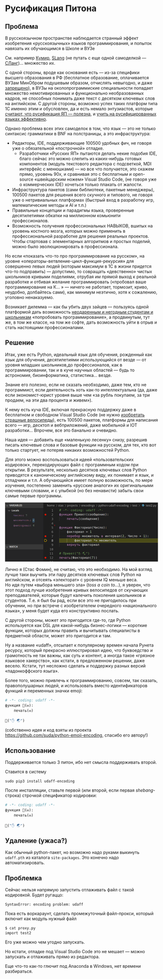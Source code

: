# Русификация Питона

## Проблема

В русскоязычном пространстве наблюдается странный эффект 
изобретения «русскоязычных» языков программирования,
и попыток навязать их обучающимся в Школе и ВУЗе

См. например [Кумир](http://0x1.tv/%D0%9A%D0%B0%D1%82%D0%B5%D0%B3%D0%BE%D1%80%D0%B8%D1%8F:%D0%9A%D1%83%D0%BC%D0%B8%D1%80), [SLang](http://0x1.tv/20190127E) (не путать с еще одной самоделкой — [СЛанг](http://0x1.tv/20171021CA))… множество их.

С одной стороны, вроде как основания есть — из-за специфики высшего образования в РФ (бесплатное образование, оплачивается ВУЗам МинОбром подушевым образом, отчислять невыгодно, и даже [запрещено](https://youtu.be/LDdgdKI20cU?t=1351)), в ВУЗы на околопрограммиские специальности попадает множество немотивированных
и функционально необразованных кадров, не способных понимать даже текст с десятком ключевых слов на английском. 
С другой стороны, возможно успех таких платформ типа 1C именно этим и обусловлен, да и есть немало энтузиастов, которые [считают, что русификация ЯП — полезна](http://www.0x1.tv/%D0%94%D0%B8%D0%B7%D0%B0%D0%B9%D0%BD_%D1%8F%D0%B7%D1%8B%D0%BA%D0%BE%D0%B2_%E2%80%94_%D0%9E%D0%9E%D0%9F_%D0%B8%D0%BB%D0%B8_%D0%BD%D0%B5_%D0%9E%D0%9E%D0%9F,_%D0%B8%D0%BB%D0%B8_%D0%BD%D0%B5%D1%87%D1%82%D0%BE_%D0%BB%D1%83%D1%87%D1%88%D0%B5_%D0%9E%D0%9E%D0%9F%3F_(%D0%90%D0%BB%D0%B5%D0%BA%D1%81%D0%B5%D0%B9_%D0%9D%D0%B5%D0%B4%D0%BE%D1%80%D1%8F,_ISPRASOPEN-2019)#comment-4763683278), и [учить на русифицированных языках эффективно](https://youtu.be/LDdgdKI20cU?t=1503).


Однако проблема всех этих самоделок в том, что язык — это не только синтаксис грамматики в BNF на полстраницы, а это инфраструктура:
* Редакторы, IDE, поддерживающие 100500 удобных фич, не говоря уже о обязательной «построчной» отладке.
    * Разработчики «Русских ЯП» пытаются делать некие подобия IDE, благо сейчас это можно слепить из каких-нибудь готовых компонентов (модуль текстового редактора с подсветкой, MDI интерфейс с менюшками) — но все что получается, это скажем прямо, уровень 90х, и сравнивая это с бесплатным и open-source «швейцарским ножем» Visual Studio Code, (не говоря уже о коммерческих IDE) хочеться только плакать от жалости.
* Инфраструктура пакетов (сами библиотеки, пакетные менеджеры), 100500 пакетов для решения всего скучного и типового, не говоря уже о нетривиальных платформах (быстрый вход в разработку игр, математические методы и AI и т.п.)
* Правильные концепции и парадигмы языка, проверенные десятилетиями обкатки на миллионном комьюнити профессионалов.
* Возможность получения профессиональных НАВЫКОВ, вшитых на уровень костного мозга, которых можно применить в профессиональной разработке для решения реальных проектов. Чтобы стартовав с элементарных алгоритмов и простых поделий, можно было эволюционировать в профессионала.


Но если «показать что-то про программирование на русском», на уровне «операторы-ветвление-цикл-функция-рекурсия» для совершенно левых людей (которым максимум в 1C в жизни придется что-то подправить) — допустимо, то совращать «девственно» чистых школьников кривыми поделиями, отрубая им прямой выход к реальной разработке и отбивая желание программировать («пробовал ваше программирование на К… » — ничего не работает, тормозит, криво, неудобно, долбайтесь сами), 
как минимум неэтично, хотя к сожалению, 
уголовно ненаказуемо.

Возникает дилемма — как бы убить двух зайцев — пользуясь одной платформой дать возможность 
[неодаренным и негодным студентам и школьникам](https://youtu.be/LDdgdKI20cU?t=1144) «попробовать программирование», а продвинутым, тут же, в том же классе, на том же софте, дать возможность уйти в отрыв и стать настоящими профессионалами.

## Решение

Итак, уже есть Python, идеальный язык для обучения, 
рожденный как язык для обучения, десятилетиями 
использующийся от везде — от уровня младших школьников,до профессионалов, как в программировании, так и в куче научных областей — будь то астрономия, биоинформатика, статистика… везде.

Знание его полезно, если не сказать необходимо, даже тем, кто не программист, если деятельность хоть как-то интеллектуальна (да, даже если экономист-юрист уровня выше чем «за рубль покупаем, за три продаем, на эти два процента и живем»).

К нему есть куча IDE, включая прекрасную поддержку даже в бесплатном и свободном Visual Studio Code (не нужно [изобретать страшные велосипеды](http://0x1.tv/20150124G)), есть 100500 пакетов, платформы для написания всего — игр, десктоп и вебприложений, даже мобильной и IOT  разработки… Впрочем, все это банально и очевидно.

Наша идея — добавить еще «маленькую лесенку» снизу, разрешив писать ключевые слова и базовые функции на русском, для тех, кто вот только стартует, не потеряв никаких возможностей Python.


Для этого можно воспользоваться идеей «пользовательских кодировок», перекодирующих файл с программным кодом при открытии. 
В результате, несколько десятков ключевых слов Python приводятся к каноническому английскому виду, их понимает и язык, и отладчики и т.п. 
А обучающийся имеет полную возможность, по мере изучения, постепенно заменить «русские аналоги» их оригинальными ключевыми словами, и с улыбкой (но без ненависти) забыть свои самые первые программы.

![Пример отладки «факториала](pictures/factorial.png "Пример отладки «факториала")
 
Лично я (Стас Фомин), не считаю, что это необходимо. На мой взгляд лучше таки выучить эти пару десятков ключевых слов Python на английском, и отсеять «электорат» с уровнем IQ меньше веса.  
Но идя путем «выбора меньшего зла» (_toss a coin to…_), я уверен, что этот подход лучше изобретения кривых велосипедов от скучающих преподавателей, которые будут калечить поколения школьников и студентов. Т.е. я был бы рад,
если все это не пригодилось при обучении, но при встрече с изобретателем очередного «национального языка», у меня будет куда его конструктивно послать.

С другой стороны, может это пригодится где-то, где Python используется как DSL для какой-нибудь бизнес-логики — короткие функции, которых должны править и вычитывать специалисты в предметной области, может это пригодится и там. 


Ну а название «udaff», отсылает к популярному времен начала Рунета ресурсу, который прекрасно иллюстрировал идею, что 
буквоедство и грамотность не так важны, как суть и контент, а иногда такое «грязное языковое хакерство», как кстати, в предложенном решении, даже весело.
Кстати, тут несложно сделать и поддержку разных версий «падонкоффского языга».

Более того, можно привлечь к программированию, совсем, так сказать, правополушарных людей, и использовать вместо идентификаторов функций и переменных значки emoji:

```python
# -*- coding: udaff -*-
функция 📢(✉️):
    печать(✉️)

📢("✋ 🌏")
```

(собственно идея и код взяты из проекта https://github.com/suda/python-emoji-encoding, спасибо его автору!)

## Использование

Поддерживается только 3 питон, ибо нет смысла поддерживать второй.

Ставится в систему
```
sudo pip3 install udaff-encoding
```

После инсталляции, ставьте первой (или второй, если первая _shebang_-строка) строчкой спецификатор кодировки:

```python
# -*- coding: udaff -*-
функция 📢(✉️):
    печать(✉️)

📢("✋ 🌏")
```

## Удаление (ужаса?)

Как обычный python-пакет, но возможно надо руками выкинуть `udaff.pth` из каталога `site-packages`.
Это конечно надо автоматизировать.

## Проблемка

Сейчас нельзя напрямую запустить отлаживать файл с такой кодировкой.
Будет ругаццо: 
```
SyntaxError: encoding problem: udaff
```

Пока есть воркараунт, сделать промежуточный файл-прокси, который включит как модуль нужный файл
```shell
$ cat proxy.py
import test2
```
Его уже можно чем угодно запускать.

Но кстати, отладке под Visual Studio Code это не мешает — можно запускать и отлаживать прямо из редактора.

Еще что-то как-то глючит под Anaconda в Windows, нет времени разбираться.


